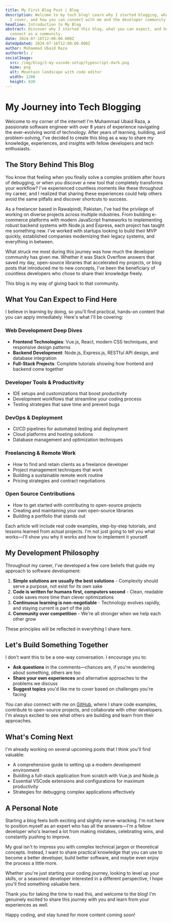 ```yaml
---
title: My First Blog Post | Blog
description: Welcome to my tech blog! Learn why I started blogging, what topics
  I cover, and how you can connect with me and the developer community.
headline: Introduction to My Blog
abstract: Discover why I started this blog, what you can expect, and how we can
  connect as a community.
date: 2024-07-16T12:00:00.000Z
dateUpdated: 2024-07-16T12:00:00.000Z
author: Muhammad Ubaid Raza
authorUrl: /
socialImage:
  src: /img/blog/2-my-vscode-setup/typescript-dark.png
  mime: png
  alt: Mountain landscape with code editor
  width: 1200
  height: 630
---
```


# My Journey into Tech Blogging

Welcome to my corner of the internet! I'm Muhammad Ubaid Raza, a passionate software engineer with over 8 years of experience navigating the ever-evolving world of technology. After years of learning, building, and problem-solving, I've decided to create this blog as a way to share my knowledge, experiences, and insights with fellow developers and tech enthusiasts.

## The Story Behind This Blog

You know that feeling when you finally solve a complex problem after hours of debugging, or when you discover a new tool that completely transforms your workflow? I've experienced countless moments like these throughout my career, and I realized that sharing these experiences could help others avoid the same pitfalls and discover shortcuts to success.

As a freelancer based in Rawalpindi, Pakistan, I've had the privilege of working on diverse projects across multiple industries. From building e-commerce platforms with modern JavaScript frameworks to implementing robust backend systems with Node.js and Express, each project has taught me something new. I've worked with startups looking to build their MVP quickly, established companies modernizing their legacy systems, and everything in between.

What struck me most during this journey was how much the developer community has given me. Whether it was Stack Overflow answers that saved my day, open-source libraries that accelerated my projects, or blog posts that introduced me to new concepts, I've been the beneficiary of countless developers who chose to share their knowledge freely.

This blog is my way of giving back to that community.

## What You Can Expect to Find Here

I believe in learning by doing, so you'll find practical, hands-on content that you can apply immediately. Here's what I'll be covering:

### Web Development Deep Dives

- **Frontend Technologies**: Vue.js, React, modern CSS techniques, and responsive design patterns
- **Backend Development**: Node.js, Express.js, RESTful API design, and database integration
- **Full-Stack Projects**: Complete tutorials showing how frontend and backend come together

### Developer Tools & Productivity

- IDE setups and customizations that boost productivity
- Development workflows that streamline your coding process
- Testing strategies that save time and prevent bugs

### DevOps & Deployment

- CI/CD pipelines for automated testing and deployment
- Cloud platforms and hosting solutions
- Database management and optimization techniques

### Freelancing & Remote Work

- How to find and retain clients as a freelance developer
- Project management techniques that work
- Building a sustainable remote work routine
- Pricing strategies and contract negotiations

### Open Source Contributions

- How to get started with contributing to open-source projects
- Creating and maintaining your own open-source libraries
- Building a portfolio that stands out

Each article will include real code examples, step-by-step tutorials, and lessons learned from actual projects. I'm not just going to tell you what works—I'll show you why it works and how to implement it yourself.

## My Development Philosophy

Throughout my career, I've developed a few core beliefs that guide my approach to software development:

1. **Simple solutions are usually the best solutions** - Complexity should serve a purpose, not exist for its own sake
2. **Code is written for humans first, computers second** - Clean, readable code saves more time than clever optimizations
3. **Continuous learning is non-negotiable** - Technology evolves rapidly, and staying current is part of the job
4. **Community over competition** - We're all stronger when we help each other grow

These principles will be reflected in everything I share here.

## Let's Build Something Together

I don't want this to be a one-way conversation. I encourage you to:

- **Ask questions** in the comments—chances are, if you're wondering about something, others are too
- **Share your own experiences** and alternative approaches to the problems we discuss
- **Suggest topics** you'd like me to cover based on challenges you're facing

You can also connect with me on [GitHub](https://github.com/mubaidr), where I share code examples, contribute to open-source projects, and collaborate with other developers. I'm always excited to see what others are building and learn from their approaches.

## What's Coming Next

I'm already working on several upcoming posts that I think you'll find valuable:

- A comprehensive guide to setting up a modern development environment
- Building a full-stack application from scratch with Vue.js and Node.js
- Essential VSCode extensions and configurations for maximum productivity
- Strategies for debugging complex applications effectively

## A Personal Note

Starting a blog feels both exciting and slightly nerve-wracking. I'm not here to position myself as an expert who has all the answers—I'm a fellow developer who's learned a lot from making mistakes, celebrating wins, and constantly pushing to improve.

My goal isn't to impress you with complex technical jargon or theoretical concepts. Instead, I want to share practical knowledge that you can use to become a better developer, build better software, and maybe even enjoy the process a little more.

Whether you're just starting your coding journey, looking to level up your skills, or a seasoned developer interested in a different perspective, I hope you'll find something valuable here.

Thank you for taking the time to read this, and welcome to the blog! I'm genuinely excited to share this journey with you and learn from your experiences as well.

Happy coding, and stay tuned for more content coming soon!
